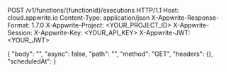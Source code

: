 POST /v1/functions/{functionId}/executions HTTP/1.1
Host: cloud.appwrite.io
Content-Type: application/json
X-Appwrite-Response-Format: 1.7.0
X-Appwrite-Project: <YOUR_PROJECT_ID>
X-Appwrite-Session: 
X-Appwrite-Key: <YOUR_API_KEY>
X-Appwrite-JWT: <YOUR_JWT>

{
  "body": "<BODY>",
  "async": false,
  "path": "<PATH>",
  "method": "GET",
  "headers": {},
  "scheduledAt": 
}
